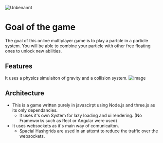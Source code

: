 ![Unbenannt](https://github.com/user-attachments/assets/f59e96da-b63d-4024-85ea-218ced2890b0)

# Goal of the game

The goal of this online multiplayer game is to play a partcle in a particle system.
You will be able to combine your particle with other free floating ones to unlock new abilities.

## Features

It uses a physics simulaiton of gravity and a collision system.
![image](https://github.com/user-attachments/assets/ee597f88-439e-4fef-a4ae-11f02557da14)

## Architecture

+ This is a game written purely in javascirpt using Node.js and three.js as its only dependancies.
  + It uses it's own System for lazy loading and ui rendering. (No Frameworks such as Rect or Angular were used)
+ It uses websockets as it's main way of comunicaiton.
  +  Spacial Hashgrids are used in an attemt to reduce the traffic over the websockets.

